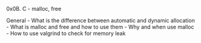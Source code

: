 0x0B. C - malloc, free

General
    - What is the difference between automatic and dynamic allocation
    - What is malloc and free and how to use them
    - Why and when use malloc
    - How to use valgrind to check for memory leak
